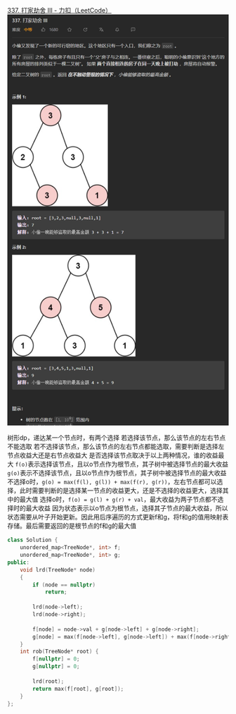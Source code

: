 [337. 打家劫舍 III - 力扣（LeetCode）](https://leetcode.cn/problems/house-robber-iii/)
![image.png](https://raw.githubusercontent.com/ren77281/pigco-image/main/img/20230527090757.png)

树形dp，递达某一个节点时，有两个选择
若选择该节点，那么该节点的左右节点不能选取
若不选择该节点，那么该节点的左右节点都能选取，需要判断是选择左节点收益大还是右节点收益大
是否选择该节点取决于以上两种情况，谁的收益最大
`f(o)`表示选择该节点，且以o节点作为根节点，其子树中被选择节点的最大收益
`g(o)`表示不选择该节点，且以o节点作为根节点，其子树中被选择节点的最大收益
不选择o时，`g(o) = max(f(l), g(l)) + max(f(r), g(r))`，左右节点都可以选择，此时需要判断的是选择某一节点的收益更大，还是不选择的收益更大，选择其中的最大值
选择o时，`f(o) = g(l) + g(r) + val`，最大收益为两子节点都不选择时的最大收益
因为状态表示以o节点为根节点，选择其子节点的最大收益，所以状态需要从叶子开始更新。因此用后序遍历的方式更新f和g，将f和g的值用映射表存储。最后需要返回的是根节点的f和g的最大值

```cpp
class Solution {
    unordered_map<TreeNode*, int> f;
    unordered_map<TreeNode*, int> g;
public:
    void lrd(TreeNode* node)
    {
        if (node == nullptr)
            return;
        
        lrd(node->left);
        lrd(node->right);

        f[node] = node->val + g[node->left] + g[node->right];
        g[node] = max(f[node->left], g[node->left]) + max(f[node->right], g[node->right]);
    }
    int rob(TreeNode* root) {
        f[nullptr] = 0;
        g[nullptr] = 0;

        lrd(root);
        return max(f[root], g[root]);
    }
};
```